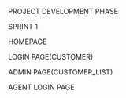 PROJECT DEVELOPMENT PHASE


SPRINT 1


HOMEPAGE

LOGIN PAGE(CUSTOMER)

ADMIN PAGE(CUSTOMER_LIST)

AGENT LOGIN PAGE
